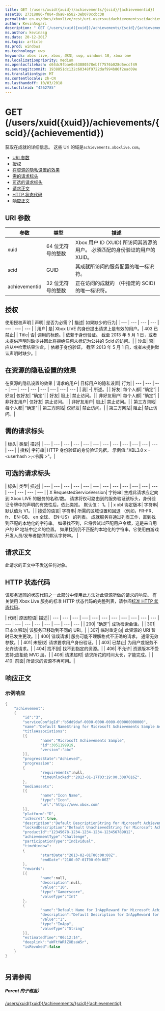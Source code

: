 ```yaml
---
title: GET (/users/xuid({xuid})/achievements/{scid}/{achievementid})
assetID: 27318886-f084-d6a8-e582-3eb070ccbc38
permalink: en-us/docs/xboxlive/rest/uri-usersxuidachievementsscidachievementidget.html
author: KevinAsgari
description: " GET (/users/xuid({xuid})/achievements/{scid}/{achievementid})"
ms.author: kevinasg
ms.date: 20-12-2017
ms.topic: article
ms.prod: windows
ms.technology: uwp
keywords: xbox live, xbox, 游戏, uwp, windows 10, xbox one
ms.localizationpriority: medium
ms.openlocfilehash: d64dc9fbae0e53880578ebff7576b028d6ecdf49
ms.sourcegitcommit: 1938851dc132c60348f9722daf994b86f2ead09e
ms.translationtype: MT
ms.contentlocale: zh-CN
ms.lasthandoff: 10/03/2018
ms.locfileid: "4262785"
---
```

# <a name="get-usersxuidxuidachievementsscidachievementid"></a>GET (/users/xuid({xuid})/achievements/{scid}/{achievementid})
获取在成就的详细信息。 这些 Uri 的域是`achievements.xboxlive.com`。
 
  * [URI 参数](#ID4EV)
  * [授权](#ID4EAB)
  * [在资源的隐私设置的效果](#ID4E4C)
  * [需的请求标头](#ID4EPG)
  * [可选的请求标头](#ID4EPH)
  * [请求正文](#ID4ECBAC)
  * [HTTP 状态代码](#ID4ENBAC)
  * [响应正文](#ID4EBGAC)
 
<a id="ID4EV"></a>

 
## <a name="uri-parameters"></a>URI 参数
 
| 参数| 类型| 描述| 
| --- | --- | --- | 
| xuid| 64 位无符号的整数| Xbox 用户 ID (XUID) 所访问其资源的用户。 必须匹配的身份验证的用户的 XUID。| 
| scid| GUID| 其成就所访问的服务配置的唯一标识符。| 
| achievementid| 32 位无符号的整数| 正在访问的成就的 （中指定的 SCID) 的唯一标识符。| 
  
<a id="ID4EAB"></a>

 
## <a name="authorization"></a>授权
 
使用授权声明 | 声明| 是否为必需？| 描述| 如果缺少的行为| 
| --- | --- | --- | --- | --- | --- | --- | 
| 用户| 是| Xbox LIVE 的身份提出请求上是有效的用户。| 403 已禁止| 
| Title| 否| 调用的标题。| 依赖于身份验证。 截至 2013 年 5 月 1 日，或者未提供声明时缺少并因此将拒绝任何未标记为公共的 Scid 的访问。| 
| 沙盒| 否| 应从中检索结果沙盒。| 依赖于身份验证。 截至 2013 年 5 月 1 日，或者未提供默认声明时缺少。| 
  
<a id="ID4E4C"></a>

 
## <a name="effect-of-privacy-settings-on-resource"></a>在资源的隐私设置的效果
 
在资源的隐私设置的效果 | 请求的用户| 目标用户的隐私设置| 行为| 
| --- | --- | --- | --- | --- | --- | --- | --- | --- | --- | 
| 我| -| 所述。| 
| 好友| 每个人都| “确定”| 
| 好友| 仅好友| “确定”| 
| 好友| 阻止| 禁止访问。| 
| 非好友用户| 每个人都| “确定”| 
| 非好友用户| 仅好友| 禁止访问。| 
| 非好友用户| 阻止| 禁止访问。| 
| 第三方网站| 每个人都| “确定”| 
| 第三方网站| 仅好友| 禁止访问。| 
| 第三方网站| 阻止| 禁止访问。| 
  
<a id="ID4EPG"></a>

 
## <a name="required-request-headers"></a>需的请求标头
 
| 标头| 类型| 描述| 
| --- | --- | --- | --- | --- | --- | --- | --- | --- | --- | --- | --- | --- | 
| 授权| 字符串| HTTP 身份验证的身份验证凭据。 示例值:"XBL3.0 x =&lt;userhash >;&lt;令牌 >"。| 
  
<a id="ID4EPH"></a>

 
## <a name="optional-request-headers"></a>可选的请求标头
 
| 标头| 类型| 描述| 
| --- | --- | --- | --- | --- | --- | --- | --- | --- | --- | --- | --- | --- | --- | --- | --- | 
| X RequestedServiceVersion| 字符串| 生成此请求应定向到 Xbox LIVE 的服务的名称/数。 请求将仅可路由到的服务验证该标头，身份验证令牌中的声明的有效性后，依此类推。 默认值： 1。| 
| x xbl 协定版本| 字符串| 默认值为 V1。| 
| 接受的语言| 字符串| 所需的区域设置和回退 （例如，FR-FR、 fr、 EN-GB、 en 全球、 EN-US） 的列表。 成就服务将通过列表工作，直到找到匹配的本地化的字符串。 如果找不到，它将尝试以匹配用户令牌，这是来自用户的 IP 地址中定义的位置。 如果找到仍不匹配的本地化的字符串，它使用由游戏开发人员/发布者提供的默认字符串。 | 
  
<a id="ID4ECBAC"></a>

 
## <a name="request-body"></a>请求正文
 
此请求的正文中不发送任何对象。
  
<a id="ID4ENBAC"></a>

 
## <a name="http-status-codes"></a>HTTP 状态代码
 
该服务返回的状态代码之一此部分中使用此方法对此资源所做的请求的响应。 有关使用 Xbox Live 服务的标准 HTTP 状态代码的完整列表，请参阅[标准 HTTP 状态代码](../../additional/httpstatuscodes.md)。
 
| 代码| 原因短语| 描述| 
| --- | --- | --- | --- | --- | --- | --- | --- | --- | --- | --- | --- | --- | --- | --- | --- | --- | --- | --- | 
| 200| “确定”| 成功检索会话。| 
| 301| 已永久移动| 该服务已移动到不同的 URI。| 
| 307| 临时重定向| 此资源的 URI 暂时已发生更改。| 
| 400| 错误请求| 服务可能不理解格式不正确的请求。 通常无效参数。| 
| 401| 未授权| 请求要求用户身份验证。| 
| 403| 已禁止| 为用户或服务不允许该请求。| 
| 404| 找不到| 找不到指定的资源。| 
| 406| 不允许| 资源版本不受支持;应拒绝 MVC 层。| 
| 408| 请求超时| 请求所花的时间太长，才能完成。| 
| 410| 前面| 所请求的资源不再可用。| 
  
<a id="ID4EBGAC"></a>

 
## <a name="response-body"></a>响应正文
 
<a id="ID4EHGAC"></a>

 
### <a name="sample-response"></a>示例响应
 

```cpp
{
    "achievement":
    {
        "id":"3",
        "serviceConfigId":"b5dd9daf-0000-0000-0000-000000000000",
        "name":"Default NameString for Microsoft Achievements Sample Achievement 3",
        "titleAssociations":
        [{
                "name":"Microsoft Achievements Sample",
                "id":3051199919,
                "version":"abc"
        }],
        "progressState":"Achieved",
        "progression":
        {
                "requirements":null,
                "timeUnlocked":"2013-01-17T03:19:00.3087016Z",
        },
        "mediaAssets":
        [{
                "name":"Icon Name",
                "type":"Icon",
                "url":"http://www.xbox.com"
        }],
        "platform":"D",
        "isSecret":true,
        "description":"Default DescriptionString for Microsoft Achievements Sample Achievement 3",
        "lockedDescription":"Default UnachievedString for Microsoft Achievements Sample Achievement 3",
        "productId":"12345678-1234-1234-1234-123456789012",
        "achievementType":"Challenge",
        "participationType":"Individual",
        "timeWindow":
        {
                "startDate":"2013-02-01T00:00:00Z",
                "endDate":"2100-07-01T00:00:00Z"
        },
        "rewards":
        [{
                "name":null,
                "description":null,
                "value":"10",
                "type":"Gamerscore",
                "valueType":"Int"
        },
        {
                "name":"Default Name for InAppReward for Microsoft Achievements Sample Achievement 3",
                "description":"Default Description for InAppReward for Microsoft Achievements Sample Achievement 3",
                "value":"1",
                "type":"InApp",
                "valueType":"String"
        }],
        "estimatedTime":"06:12:14",
        "deeplink":"aWFtYWRlZXBsaW5r",
        "isRevoked":false
    }
}
         
```

   
<a id="ID4ERGAC"></a>

 
## <a name="see-also"></a>另请参阅
 
<a id="ID4ETGAC"></a>

 
##### <a name="parent"></a>Parent 的子磁盘） 

[/users/xuid({xuid})/achievements/{scid}/{achievementid}](uri-usersxuidachievementsscidachievementid.md)

   